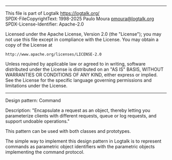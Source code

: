 ________________________________________________________________________

This file is part of Logtalk <https://logtalk.org/>  
SPDX-FileCopyrightText: 1998-2025 Paulo Moura <pmoura@logtalk.org>  
SPDX-License-Identifier: Apache-2.0

Licensed under the Apache License, Version 2.0 (the "License");
you may not use this file except in compliance with the License.
You may obtain a copy of the License at

    http://www.apache.org/licenses/LICENSE-2.0

Unless required by applicable law or agreed to in writing, software
distributed under the License is distributed on an "AS IS" BASIS,
WITHOUT WARRANTIES OR CONDITIONS OF ANY KIND, either express or implied.
See the License for the specific language governing permissions and
limitations under the License.
________________________________________________________________________


Design pattern:
	Command

Description:
	"Encapsulate a request as an object, thereby letting you parameterize
	clients with different requests, queue or log requests, and support
	undoable operations."

This pattern can be used with both classes and prototypes.

The simple way to implement this design pattern in Logtalk is to represent
commands as parametric object identifiers with the parametric objects
implementing the command protocol.
